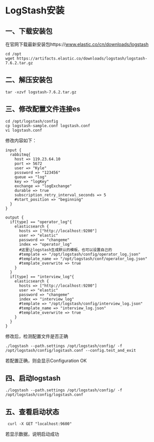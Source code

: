 # LogStash安装

## 一、下载安装包

在官网下载最新安装包https://www.elastic.co/cn/downloads/logstash

```
cd /opt
wget https://artifacts.elastic.co/downloads/logstash/logstash-7.6.2.tar.gz
```

## 二、解压安装包

```
tar -xzvf logstash-7.6.2.tar.gz
```



## 三、修改配置文件连接es

```
cd /opt/logstash/config
cp logstash-sample.conf logstash.conf
vi logstash.conf
```

修改内容如下：

```
input {
  rabbitmq{
    host => 119.23.64.10
    port => 5672
    user => "Kyle"
    psssword => "123456"
    queue => "log"
    key => "logKey"
    exchange => "logExchange"
    durable => true
    subscription_retry_interval_seconds => 5
    #start_position => "beginning" 
  }
}

output {
  if[type] == "operator_log"{
    elasticsearch {
      hosts => ["http://localhost:9200"]
      user => "elastic"
      password => "changeme"
      index => "operator_log"
      #这里让logstash生成默认的模板，也可以设置自己的
      #template => "/opt/logstash/config/operator_log.json"
      #template_name => "/opt/logstash/conf/operator_log.json"
      #template_overwrite => true
    }   
  }
  if[type] == "interview_log"{
    elasticsearch {
      hosts => ["http://localhost:9200"]
      user => "elastic"
      password => "changeme"
      index => "interview_log"
      #template => "/opt/logstash/config/interview_log.json"
      #template_name => "interview_log.json"
      #template_overwrite => true
    }   
  }
}
```

修改后，检测配置文件是否正确

```
./logstash --path.settings /opt/logstash/config/ -f /opt/logstash/config/logstash.conf --config.test_and_exit
```

若配置正确，则会显示Configuration OK



## 四、启动logstash

```
./logstash --path.settings /opt/logstash/config/ -f /opt/logstash/config/logstash.conf
```



## 五、查看启动状态

```
 curl -X GET "localhost:9600"
```

若显示数据，说明启动成功